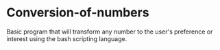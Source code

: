 # Conversion-of-numbers
Basic program that will transform any number to the user's preference or interest using the bash scripting language.
